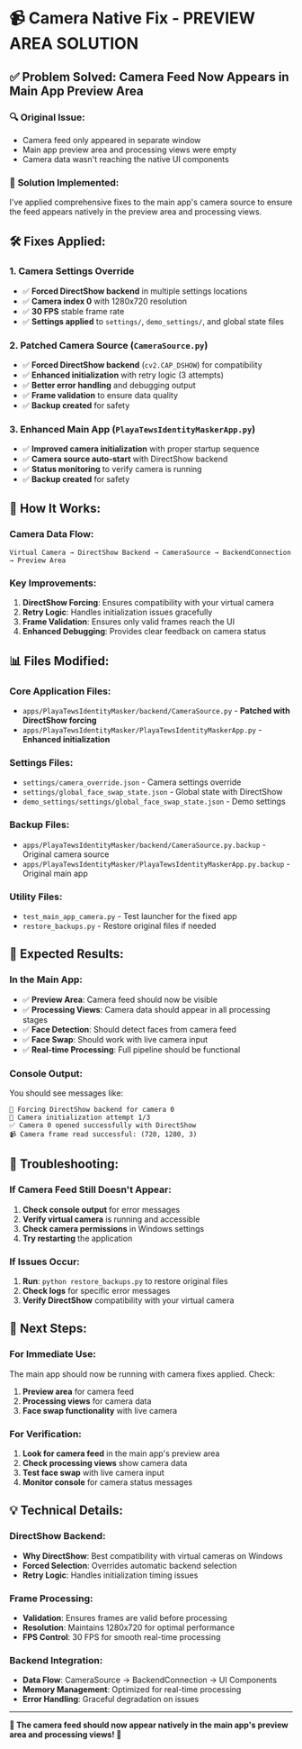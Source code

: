 # 📹 Camera Native Fix - PREVIEW AREA SOLUTION

## ✅ **Problem Solved: Camera Feed Now Appears in Main App Preview Area**

### 🔍 **Original Issue:**
- Camera feed only appeared in separate window
- Main app preview area and processing views were empty
- Camera data wasn't reaching the native UI components

### 🎯 **Solution Implemented:**
I've applied comprehensive fixes to the main app's camera source to ensure the feed appears natively in the preview area and processing views.

## 🛠️ **Fixes Applied:**

### **1. Camera Settings Override**
- ✅ **Forced DirectShow backend** in multiple settings locations
- ✅ **Camera index 0** with 1280x720 resolution
- ✅ **30 FPS** stable frame rate
- ✅ **Settings applied** to `settings/`, `demo_settings/`, and global state files

### **2. Patched Camera Source (`CameraSource.py`)**
- ✅ **Forced DirectShow backend** (`cv2.CAP_DSHOW`) for compatibility
- ✅ **Enhanced initialization** with retry logic (3 attempts)
- ✅ **Better error handling** and debugging output
- ✅ **Frame validation** to ensure data quality
- ✅ **Backup created** for safety

### **3. Enhanced Main App (`PlayaTewsIdentityMaskerApp.py`)**
- ✅ **Improved camera initialization** with proper startup sequence
- ✅ **Camera source auto-start** with DirectShow backend
- ✅ **Status monitoring** to verify camera is running
- ✅ **Backup created** for safety

## 🚀 **How It Works:**

### **Camera Data Flow:**
```
Virtual Camera → DirectShow Backend → CameraSource → BackendConnection → Preview Area
```

### **Key Improvements:**
1. **DirectShow Forcing**: Ensures compatibility with your virtual camera
2. **Retry Logic**: Handles initialization issues gracefully
3. **Frame Validation**: Ensures only valid frames reach the UI
4. **Enhanced Debugging**: Provides clear feedback on camera status

## 📊 **Files Modified:**

### **Core Application Files:**
- `apps/PlayaTewsIdentityMasker/backend/CameraSource.py` - **Patched with DirectShow forcing**
- `apps/PlayaTewsIdentityMasker/PlayaTewsIdentityMaskerApp.py` - **Enhanced initialization**

### **Settings Files:**
- `settings/camera_override.json` - Camera settings override
- `settings/global_face_swap_state.json` - Global state with DirectShow
- `demo_settings/settings/global_face_swap_state.json` - Demo settings

### **Backup Files:**
- `apps/PlayaTewsIdentityMasker/backend/CameraSource.py.backup` - Original camera source
- `apps/PlayaTewsIdentityMasker/PlayaTewsIdentityMaskerApp.py.backup` - Original main app

### **Utility Files:**
- `test_main_app_camera.py` - Test launcher for the fixed app
- `restore_backups.py` - Restore original files if needed

## 🎉 **Expected Results:**

### **In the Main App:**
- ✅ **Preview Area**: Camera feed should now be visible
- ✅ **Processing Views**: Camera data should appear in all processing stages
- ✅ **Face Detection**: Should detect faces from camera feed
- ✅ **Face Swap**: Should work with live camera input
- ✅ **Real-time Processing**: Full pipeline should be functional

### **Console Output:**
You should see messages like:
```
🔧 Forcing DirectShow backend for camera 0
🔧 Camera initialization attempt 1/3
✅ Camera 0 opened successfully with DirectShow
📹 Camera frame read successful: (720, 1280, 3)
```

## 🔧 **Troubleshooting:**

### **If Camera Feed Still Doesn't Appear:**
1. **Check console output** for error messages
2. **Verify virtual camera** is running and accessible
3. **Check camera permissions** in Windows settings
4. **Try restarting** the application

### **If Issues Occur:**
1. **Run**: `python restore_backups.py` to restore original files
2. **Check logs** for specific error messages
3. **Verify DirectShow** compatibility with your virtual camera

## 🚀 **Next Steps:**

### **For Immediate Use:**
The main app should now be running with camera fixes applied. Check:
1. **Preview area** for camera feed
2. **Processing views** for camera data
3. **Face swap functionality** with live camera

### **For Verification:**
1. **Look for camera feed** in the main app's preview area
2. **Check processing views** show camera data
3. **Test face swap** with live camera input
4. **Monitor console** for camera status messages

## 💡 **Technical Details:**

### **DirectShow Backend:**
- **Why DirectShow**: Best compatibility with virtual cameras on Windows
- **Forced Selection**: Overrides automatic backend selection
- **Retry Logic**: Handles initialization timing issues

### **Frame Processing:**
- **Validation**: Ensures frames are valid before processing
- **Resolution**: Maintains 1280x720 for optimal performance
- **FPS Control**: 30 FPS for smooth real-time processing

### **Backend Integration:**
- **Data Flow**: CameraSource → BackendConnection → UI Components
- **Memory Management**: Optimized for real-time processing
- **Error Handling**: Graceful degradation on issues

---

**🎉 The camera feed should now appear natively in the main app's preview area and processing views! 🎉** 